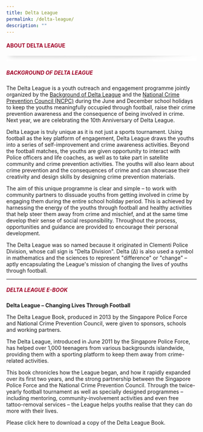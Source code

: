 ```yaml
---
title: Delta League
permalink: /delta-league/
description: ""
---
```

#### <font style="color:#a20427;">ABOUT DELTA LEAGUE</font>

![](/images/About/header-border.png)


##### <font style="color:#a20427;">BACKGROUND OF DELTA LEAGUE</font>

The Delta League is a youth outreach and engagement programme jointly organized by the [Background of Delta League](https://www.spf.gov.sg) and the [National Crime Prevention Council (NCPC)](https://www.ncpc.org.sg) during the June and December school holidays to keep the youths meaningfully occupied through football, raise their crime prevention awareness and the consequence of being involved in crime. Next year, we are celebrating the 10th Anniversary of Delta League.

Delta League is truly unique as it is not just a sports tournament. Using football as the key platform of engagement, Delta League draws the youths into a series of self-improvement and crime awareness activities. Beyond the football matches, the youths are given opportunity to interact with Police officers and life coaches, as well as to take part in satellite community and crime prevention activities. The youths will also learn about crime prevention and the consequences of crime and can showcase their creativity and design skills by designing crime prevention materials.

The aim of this unique programme is clear and simple – to work with community partners to dissuade youths from getting involved in crime by engaging them during the entire school holiday period. This is achieved by harnessing the energy of the youths through football and healthy activities that help steer them away from crime and mischief, and at the same time develop their sense of social responsibility. Throughout the process, opportunities and guidance are provided to encourage their personal development.

The Delta League was so named because it originated in Clementi Police Division, whose call sign is "Delta Division". Delta (Δ) is also used a symbol in mathematics and the sciences to represent "difference" or "change" – aptly encapsulating the League's mission of changing the lives of youths through football.

<hr>

##### <font style="color:#a20427;">DELTA LEAGUE E-BOOK</font>

**Delta League – Changing Lives Through Football**

The Delta League Book, produced in 2013 by the Singapore Police Force and National Crime Prevention Council, were given to sponsors, schools and working partners.

The Delta League, introduced in June 2011 by the Singapore Police Force, has helped over 1,000 teenagers from various backgrounds islandwide, providing them with a sporting platform to keep them away from crime-related activities.

This book chronicles how the League began, and how it rapidly expanded over its first two years, and the strong partnership between the Singapore Police Force and the National Crime Prevention Council. Through the twice-yearly football tournament as well as specially designed programmes – including mentoring, community-involvement activities and even free tattoo-removal services – the League helps youths realise that they can do more with their lives.

Please click here to download a copy of the Delta League Book.